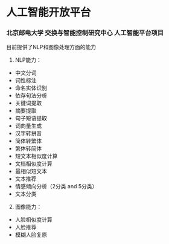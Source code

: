 # 人工智能开放平台
### 北京邮电大学 交换与智能控制研究中心 人工智能平台项目
目前提供了NLP和图像处理方面的能力
1. NLP能力：
 - 中文分词
 - 词性标注
 - 命名实体识别
 - 依存句法分析
 - 关键词提取
 - 摘要提取
 - 句子短语提取
 - 词向量生成
 - 汉字转拼音
 - 简体转繁体
 - 繁体转简体
 - 短文本相似度计算
 - 文档相似度计算
 - 最相似短文本
 - 文本推荐
 - 情感倾向分析（2分类 and 5分类）
 - 文本分类
2. 图像能力：
 - 人脸相似度计算
 - 人脸推荐
 - 模糊人脸复原
